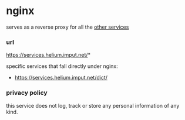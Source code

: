 # nginx
serves as a reverse proxy for all the [other services](../)

### url
https://services.helium.imput.net/*

specific services that fall directly under nginx:
- https://services.helium.imput.net/dict/

### privacy policy
this service does not log, track or store any personal information of any kind.
